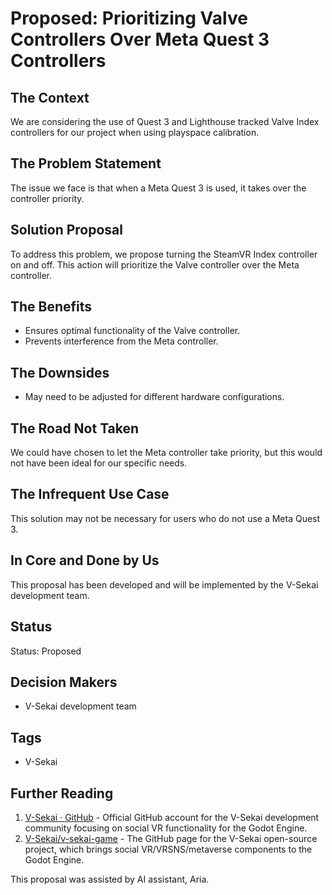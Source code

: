 # Proposed: Prioritizing Valve Controllers Over Meta Quest 3 Controllers

## The Context

We are considering the use of Quest 3 and Lighthouse tracked Valve Index controllers for our project when using playspace calibration.

## The Problem Statement

The issue we face is that when a Meta Quest 3 is used, it takes over the controller priority.

## Solution Proposal

To address this problem, we propose turning the SteamVR Index controller on and off. This action will prioritize the Valve controller over the Meta controller.

## The Benefits

- Ensures optimal functionality of the Valve controller.
- Prevents interference from the Meta controller.

## The Downsides

- May need to be adjusted for different hardware configurations.

## The Road Not Taken

We could have chosen to let the Meta controller take priority, but this would not have been ideal for our specific needs.

## The Infrequent Use Case

This solution may not be necessary for users who do not use a Meta Quest 3.

## In Core and Done by Us

This proposal has been developed and will be implemented by the V-Sekai development team.

## Status

Status: Proposed <!-- Draft | Proposed | Rejected | Accepted | Deprecated | Superseded by -->

## Decision Makers

- V-Sekai development team

## Tags

- V-Sekai

## Further Reading

1. [V-Sekai · GitHub](https://github.com/v-sekai) - Official GitHub account for the V-Sekai development community focusing on social VR functionality for the Godot Engine.
2. [V-Sekai/v-sekai-game](https://github.com/v-sekai/v-sekai-game) - The GitHub page for the V-Sekai open-source project, which brings social VR/VRSNS/metaverse components to the Godot Engine.

This proposal was assisted by AI assistant, Aria.
